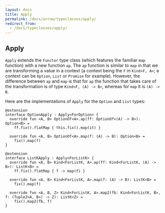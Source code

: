 ```yaml
---
layout: docs
title: Apply
permalink: /docs/arrow/typeclasses/apply/
redirect_from:
  - /docs/typeclasses/apply/
---
```


## Apply

`Apply` extends the `Functor` type class (which features the familiar `map` function) with a new function `ap`. The `ap` function is similar to `map` in that we are transforming a value in a context (a context being the `F` in `Kind<F, A>`; 
a context can be `Option`, `List` or `Promise` for example).
However, the difference between `ap` and `map` is that for `ap` the function that takes care of the transformation is of type `Kind<F, (A) -> B>`, whereas for `map` it is `(A) -> B`.

Here are the implementations of `Apply` for the `Option` and `List` types:

```kotlin:ank:playground
@extension
interface OptionApply : Apply<ForOption> {
  override fun <A, B> OptionOf<A>.ap(ff: OptionOf<(A) -> B>): Option<B> =
    ff.fix().flatMap { this.fix().map(it) }

  override fun <A, B> OptionOf<A>.map(f: (A) -> B): Option<B> =
    fix().map(f)
}

@extension
interface ListKApply : Apply<ForListK> {
  override fun <A, B> Kind<ForListK, A>.ap(ff: Kind<ForListK, (A) -> B>): ListK<B> =
    ff.fix().flatMap { f -> map(f) }

  override fun <A, B> Kind<ForListK, A>.map(f: (A) -> B): ListK<B> =
    fix().map(f)

  override fun <A, B, Z> Kind<ForListK, A>.map2(fb: Kind<ForListK, B>, f: (Tuple2<A, B>) -> Z): ListK<Z> =
    fix().map2(fb, f)
}
```
